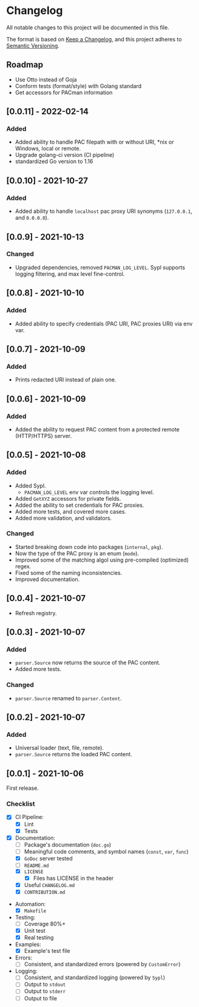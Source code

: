 # Changelog

All notable changes to this project will be documented in this file.

The format is based on [Keep a Changelog](https://keepachangelog.com/en/1.0.0/),
and this project adheres to [Semantic Versioning](https://semver.org/spec/v2.0.0.html).

## Roadmap

- Use Otto instead of Goja
- Conform tests (format/style) with Golang standard
- Get accessors for PACman information

## [0.0.11] - 2022-02-14

### Added

- Added ability to handle PAC filepath with or without URI, *nix or Windows, local or remote.
- Upgrade golang-ci version (CI pipeline)
- standardized Go version to 1.16

## [0.0.10] - 2021-10-27
### Added
- Added ability to handle `localhost` pac proxy URI synonyms (`127.0.0.1`, and `0.0.0.0`).

## [0.0.9] - 2021-10-13
### Changed
- Upgraded dependencies, removed `PACMAN_LOG_LEVEL`. Sypl supports logging filtering, and max level fine-control.

## [0.0.8] - 2021-10-10
### Added
- Added ability to specify credentials (PAC URI, PAC proxies URI) via env var.

## [0.0.7] - 2021-10-09
### Added
- Prints redacted URI instead of plain one.

## [0.0.6] - 2021-10-09
### Added
- Added the ability to request PAC content from a protected remote (HTTP/HTTPS) server.

## [0.0.5] - 2021-10-08
### Added
- Added Sypl.
  - `PACMAN_LOG_LEVEL` env var controls the logging level.
- Added `GetXYZ` accessors for private fields.
- Added the ability to set credentials for PAC proxies.
- Added more tests, and covered more cases.
- Added more validation, and validators.

### Changed
- Started breaking down code into packages (`internal`, `pkg`).
- Now the type of the PAC proxy is an enum (`mode`).
- Improved some of the matching algol using pre-compiled (optimized) regex.
- Fixed some of the naming inconsistencies.
- Improved documentation.

## [0.0.4] - 2021-10-07

- Refresh registry.

## [0.0.3] - 2021-10-07
### Added
- `parser.Source` now returns the source of the PAC content.
- Added more tests.

### Changed
- `parser.Source` renamed to `parser.Content`.

## [0.0.2] - 2021-10-07
### Added
- Universal loader (text, file, remote).
- `parser.Source` returns the loaded PAC content.

## [0.0.1] - 2021-10-06

First release.

### Checklist

- [x] CI Pipeline:
  - [x] Lint
  - [x] Tests
- [x] Documentation:
  - [ ] Package's documentation (`doc.go`)
  - [ ] Meaningful code comments, and symbol names (`const`, `var`, `func`)
  - [x] `GoDoc` server tested
  - [ ] `README.md`
  - [x] `LICENSE`
    - [x] Files has LICENSE in the header
  - [x] Useful `CHANGELOG.md`
  - [x] `CONTRIBUTION.md`
- Automation:
  - [x] `Makefile`
- Testing:
  - [ ] Coverage 80%+
  - [x] Unit test
  - [x] Real testing
- Examples:
  - [x] Example's test file
- Errors:
  - [ ] Consistent, and standardized errors (powered by `CustomError`)
- Logging:
  - [ ] Consistent, and standardized logging (powered by `Sypl`)
  - [ ] Output to `stdout`
  - [ ] Output to `stderr`
  - [ ] Output to file
